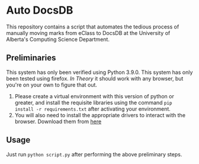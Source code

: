 # Auto DocsDB
This repository contains a script that automates the tedious process of manually moving marks from eClass to DocsDB at the University of Alberta's Computing Science Department. 

## Preliminaries
This system has only been verified using Python 3.9.0. 
This system has only been tested using firefox. *In Theory* it should work with any browser, but you're on your own to figure that out.


1. Please create a virtual environment with this version of python or greater, and install the requisite libraries using the command `pip install -r requirements.txt` after activating your environment.
2. You will also need to install the appropriate drivers to interact with the browser. Download them from [here](https://www.selenium.dev/)

## Usage
Just run `python script.py` after performing the above preliminary steps.
